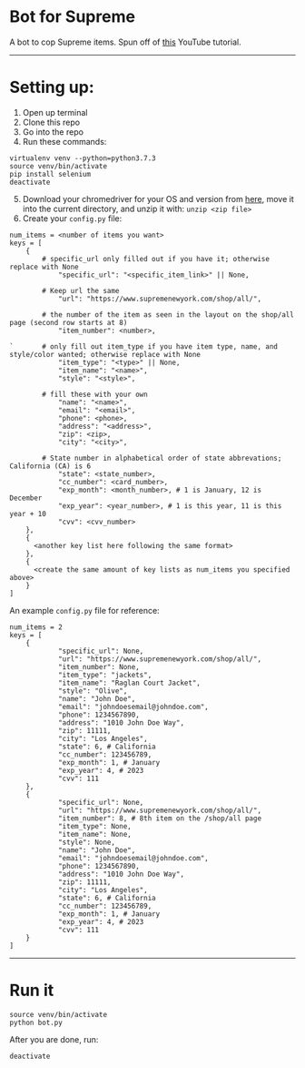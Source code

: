 # Bot for Supreme

A bot to cop Supreme items.
Spun off of [this](https://youtu.be/AGpKm0pdTMM) YouTube tutorial.

---
# Setting up:

1. Open up terminal
2. Clone this repo
3. Go into the repo
4. Run these commands:
```
virtualenv venv --python=python3.7.3
source venv/bin/activate
pip install selenium
deactivate
```
5. Download your chromedriver for your OS and version from [here](http://chromedriver.chromium.org/downloads), move it into the current directory, and unzip it with: `unzip <zip file>`
6. Create your `config.py` file:

```
num_items = <number of items you want>
keys = [
	{
	    # specific_url only filled out if you have it; otherwise replace with None
            "specific_url": "<specific_item_link>" || None,

	    # Keep url the same
            "url": "https://www.supremenewyork.com/shop/all/",

	    # the number of the item as seen in the layout on the shop/all page (second row starts at 8) 
            "item_number": <number>,

`	    # only fill out item_type if you have item type, name, and style/color wanted; otherwise replace with None
            "item_type": "<type>" || None,
            "item_name": "<name>",
            "style": "<style>",

	    # fill these with your own
            "name": "<name>",
            "email": "<email>",
            "phone": <phone>,
            "address": "<address>",
            "zip": <zip>,
            "city": "<city>",
	
	    # State number in alphabetical order of state abbrevations; California (CA) is 6
            "state": <state_number>,
            "cc_number": <card_number>,
            "exp_month": <month_number>, # 1 is January, 12 is December
            "exp_year": <year_number>, # 1 is this year, 11 is this year + 10
            "cvv": <cvv_number>
	},
	{
	  <another key list here following the same format>
	},
	{
	  <create the same amount of key lists as num_items you specified above>
	}
]
```
An example `config.py` file for reference:
```
num_items = 2
keys = [
	{
            "specific_url": None,
            "url": "https://www.supremenewyork.com/shop/all/",
            "item_number": None,
            "item_type": "jackets",
            "item_name": "Raglan Court Jacket",
            "style": "Olive",
            "name": "John Doe",
            "email": "johndoesemail@johndoe.com",
            "phone": 1234567890,
            "address": "1010 John Doe Way",
            "zip": 11111,
            "city": "Los Angeles",
            "state": 6, # California
            "cc_number": 123456789,
            "exp_month": 1, # January
            "exp_year": 4, # 2023
            "cvv": 111
	},
	{
            "specific_url": None,
            "url": "https://www.supremenewyork.com/shop/all/",
            "item_number": 8, # 8th item on the /shop/all page
            "item_type": None,
            "item_name": None,
            "style": None,
            "name": "John Doe",
            "email": "johndoesemail@johndoe.com",
            "phone": 1234567890,
            "address": "1010 John Doe Way",
            "zip": 11111,
            "city": "Los Angeles",
            "state": 6, # California
            "cc_number": 123456789,
            "exp_month": 1, # January
            "exp_year": 4, # 2023
            "cvv": 111
	}
]

```

---
# Run it
```
source venv/bin/activate
python bot.py
```
After you are done, run:
```
deactivate
```

